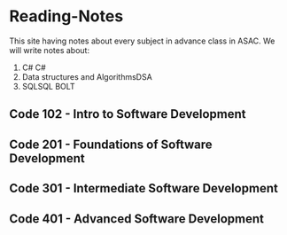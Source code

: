 # Reading-Notes


This site having notes about every subject in advance class in ASAC. We will write notes about:

1. C# C#
2. Data structures and AlgorithmsDSA
3. SQLSQL BOLT

## Code 102 - Intro to Software Development


## Code 201 - Foundations of Software Development


## Code 301 - Intermediate Software Development

## Code 401 - Advanced Software Development

